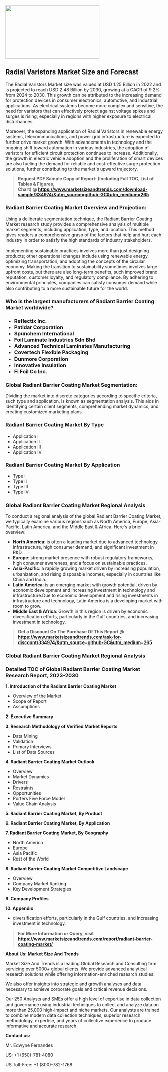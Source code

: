 <p><img class="alignnone size-medium wp-image-20088" src="https://ffe5etoiles.com/wp-content/uploads/2024/12/MST1-300x171.png" alt="" width="300" height="171" /></p><h2>Radial Varistors Market Size and Forecast</h2><p>The Radial Varistors Market size was valued at USD 1.25 Billion in 2022 and is projected to reach USD 2.48 Billion by 2030, growing at a CAGR of 9.2% from 2024 to 2030. This growth can be attributed to the increasing demand for protection devices in consumer electronics, automotive, and industrial applications. As electrical systems become more complex and sensitive, the need for varistors that can effectively protect against voltage spikes and surges is rising, especially in regions with higher exposure to electrical disturbances.</p><p>Moreover, the expanding application of Radial Varistors in renewable energy systems, telecommunications, and power grid infrastructure is expected to further drive market growth. With advancements in technology and the ongoing shift toward automation in various industries, the adoption of varistors for efficient circuit protection continues to increase. Additionally, the growth in electric vehicle adoption and the proliferation of smart devices are also fueling the demand for reliable and cost-effective surge protection solutions, further contributing to the market's upward trajectory.</p></p><blockquote id="" class=""><strong>Request PDF Sample Copy of Report: (Including Full TOC, List of Tables &amp; Figures, Chart)&nbsp;@&nbsp;<strong><a href="https://www.marketsizeandtrends.com/download-sample/334974/&utm_source=github-GC&utm_medium=265" target="_blank">https://www.marketsizeandtrends.com/download-sample/334974/&utm_source=github-GC&utm_medium=265</a></strong></strong></blockquote><h3 id="" class="">Radiant Barrier Coating Market&nbsp;Overview and Projection:</h3><p id="" class="">Using a deliberate segmentation technique, the Radiant Barrier Coating Market research study provides a comprehensive analysis of multiple market segments, including application, type, and location. This method gives readers a comprehensive grasp of the factors that help and hurt each industry in order to satisfy the high standards of industry stakeholders. <br /> <br />Implementing sustainable practices involves more than just designing products; other operational changes include using renewable energy, optimizing transportation, and adopting the concepts of the circular economy. Making the transition to sustainability sometimes involves large upfront costs, but there are also long-term benefits, such improved brand reputation, customer loyalty, and regulatory compliance. By adhering to environmental principles, companies can satisfy consumer demand while also contributing to a more sustainable future for the world.</p><h3 id="" class="">Who is the largest manufacturers of&nbsp;Radiant Barrier Coating Market worldwide?</h3><h3 class=""><p><ul><li>Reflectix Inc. </li><li> Patidar Corporation </li><li> Spunchem International </li><li> Foil Laminate Industries Sdn Bhd </li><li> Advanced Technical Laminates Manufacturing </li><li> Covertech Flexible Packaging </li><li> Dunmore Corporation </li><li> Innovative Insulation </li><li> Fi Foil Co Inc.</li></ul></p></h3><h3 id="" class="">Global&nbsp;Radiant Barrier Coating Market Segmentation:</h3><p id="" class="">Dividing the market into discrete categories according to specific criteria, such type and application, is known as segmentation analysis. This aids in identifying certain client segments, comprehending market dynamics, and creating customized marketing plans.</p><h3 id="" class="">Radiant Barrier Coating Market&nbsp;By Type</h3><p><p><ul><li>Application I</li><li> Application II</li><li> Application III</li><li> Application IV</p></li></ul></p></p><h3 id="" class="">Radiant Barrier Coating Market&nbsp;By Application</h3><p class=""><p><ul><li>Type I</li><li> Type II</li><li> Type III</li><li> Type IV</li></ul></p></p><h3 id="" class="">Global Radiant Barrier Coating Market Regional Analysis</h3><p id="" class="">To conduct a regional analysis of the global Radiant Barrier Coating Market, we typically examine various regions such as North America, Europe, Asia-Pacific, Latin America, and the Middle East &amp; Africa. Here's a brief overview:</p><ul><li><strong>North America</strong>: is often a leading market due to advanced technology infrastructure, high consumer demand, and significant investment in R&amp;D.</li><li><strong>Europe</strong>: strong market presence with robust regulatory frameworks, high consumer awareness, and a focus on sustainable practices.</li><li><strong>Asia-Pacific</strong>: a rapidly growing market driven by increasing population, urbanization, and rising disposable incomes, especially in countries like China and India.</li><li><strong>Latin America</strong>: is an emerging market with growth potential, driven by economic development and increasing investment in technology and infrastructure.Due to economic development and rising investments in infrastructure and technology, Latin America is a developing market with room to grow.</li><li><strong>Middle East &amp; Africa</strong>: Growth in this region is driven by economic diversification efforts, particularly in the Gulf countries, and increasing investment in technology.</li></ul><blockquote id="" class=""><strong>Get a Discount On The Purchase Of This Report @ <strong><a href="https://www.marketsizeandtrends.com/ask-for-discount/334974/&utm_source=github-GC&utm_medium=265" target="_blank">https://www.marketsizeandtrends.com/ask-for-discount/334974/&utm_source=github-GC&utm_medium=265</a></strong></strong></blockquote><h3 id="" class="">Global Radiant Barrier Coating Market Regional Analysis</h3><h3 id="" class="">Detailed TOC of Global Radiant Barrier Coating Market Research Report, 2023-2030</h3><p id="" class=""><strong>1. Introduction of the Radiant Barrier Coating Market</strong></p><ul><li>Overview of the Market</li><li>Scope of Report</li><li>Assumptions</li></ul><p id="" class=""><strong>2. Executive Summary</strong></p><p id="" class=""><strong>3. Research Methodology of Verified Market Reports</strong></p><ul><li>Data Mining</li><li>Validation</li><li>Primary Interviews</li><li>List of Data Sources</li></ul><p id="" class=""><strong>4. Radiant Barrier Coating Market Outlook</strong></p><ul><li>Overview</li><li>Market Dynamics</li><li>Drivers</li><li>Restraints</li><li>Opportunities</li><li>Porters Five Force Model</li><li>Value Chain Analysis</li></ul><p id="" class=""><strong>5. Radiant Barrier Coating Market, By Product</strong></p><p id="" class=""><strong>6. Radiant Barrier Coating Market, By Application</strong></p><p id="" class=""><strong>7. Radiant Barrier Coating Market, By Geography</strong></p><ul><li>North America</li><li>Europe</li><li>Asia Pacific</li><li>Rest of the World</li></ul><p id="" class=""><strong>8. Radiant Barrier Coating Market Competitive Landscape</strong></p><ul><li>Overview</li><li>Company Market Ranking</li><li>Key Development Strategies</li></ul><p id="" class=""><strong>9. Company Profiles</strong></p><p id="" class=""><strong>10. Appendix</strong></p><ul><li>diversification efforts, particularly in the Gulf countries, and increasing investment in technology.</li></ul><blockquote id="" class=""><strong>For More Information or Query, visit <strong><strong><a href="https://www.marketsizeandtrends.com/report/radiant-barrier-coating-market/" target="_blank">https://www.marketsizeandtrends.com/report/radiant-barrier-coating-market/</a></strong></strong></strong></blockquote><p id="" class=""><strong>About Us: Market Size And Trends</strong></p><p id="" class="">Market Size And Trends is a leading Global Research and Consulting firm servicing over 5000+ global clients. We provide advanced analytical research solutions while offering information-enriched research studies.</p><p id="" class="">We also offer insights into strategic and growth analyses and data necessary to achieve corporate goals and critical revenue decisions.</p><p id="" class="">Our 250 Analysts and SMEs offer a high level of expertise in data collection and governance using industrial techniques to collect and analyze data on more than 25,000 high-impact and niche markets. Our analysts are trained to combine modern data collection techniques, superior research methodology, expertise, and years of collective experience to produce informative and accurate research.</p><p id="" class=""><strong>Contact us:</strong></p><p id="" class="">Mr. Edwyne Fernandes</p><p id="" class="">US: +1 (650)-781-4080</p><p id="" class="">US Toll-Free: +1 (800)-782-1768</p>
